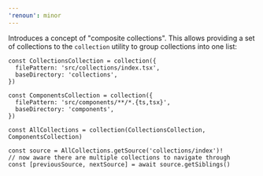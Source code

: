 ```yaml
---
'renoun': minor
---
```


Introduces a concept of "composite collections". This allows providing a set of collections to the `collection` utility to group collections into one list:

```tsx
const CollectionsCollection = collection({
  filePattern: 'src/collections/index.tsx',
  baseDirectory: 'collections',
})

const ComponentsCollection = collection({
  filePattern: 'src/components/**/*.{ts,tsx}',
  baseDirectory: 'components',
})

const AllCollections = collection(CollectionsCollection, ComponentsCollection)

const source = AllCollections.getSource('collections/index')!
// now aware there are multiple collections to navigate through
const [previousSource, nextSource] = await source.getSiblings()
```
